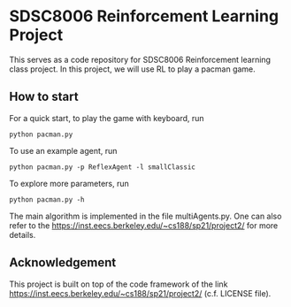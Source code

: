 
# SDSC8006 Reinforcement Learning Project 

This serves as a code repository for SDSC8006 Reinforcement learning class project. In this project, we will use RL to play a pacman game.

## How to start
For a quick start, to play the game with keyboard, run
```
python pacman.py
```
To use an example agent, run
```
python pacman.py -p ReflexAgent -l smallClassic
```
To explore more parameters, run
```
python pacman.py -h 
```

The main algorithm is implemented in the file multiAgents.py. One can also refer to the https://inst.eecs.berkeley.edu/~cs188/sp21/project2/ for more details.

## Acknowledgement

This project is built on top of the code framework of the link https://inst.eecs.berkeley.edu/~cs188/sp21/project2/ (c.f. LICENSE file). 